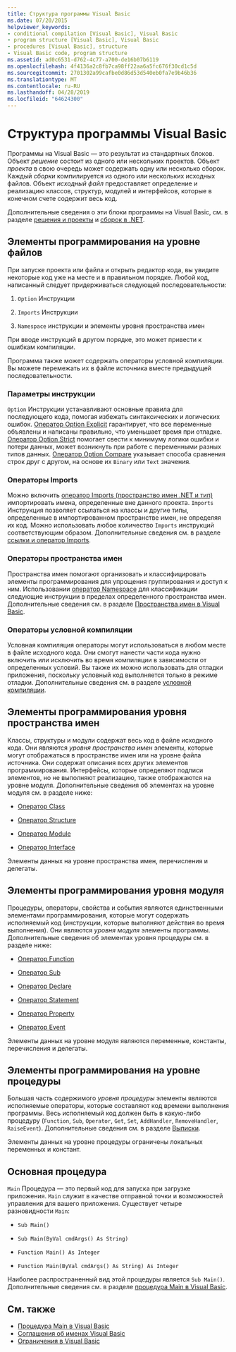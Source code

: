 ```yaml
---
title: Структура программы Visual Basic
ms.date: 07/20/2015
helpviewer_keywords:
- conditional compilation [Visual Basic], Visual Basic
- program structure [Visual Basic], Visual Basic
- procedures [Visual Basic], structure
- Visual Basic code, program structure
ms.assetid: ad0c6531-d762-4c77-a700-de16b07b6119
ms.openlocfilehash: 4f4136a2c8fb7ca98ff22aa6a5fc676f30cd1c5d
ms.sourcegitcommit: 2701302a99cafbe0d86d53d540eb0fa7e9b46b36
ms.translationtype: MT
ms.contentlocale: ru-RU
ms.lasthandoff: 04/28/2019
ms.locfileid: "64624300"
---
```

# <a name="structure-of-a-visual-basic-program"></a>Структура программы Visual Basic
Программы на Visual Basic — это результат из стандартных блоков. Объект *решение* состоит из одного или нескольких проектов. Объект *проекта* в свою очередь может содержать одну или несколько сборок. Каждый *сборки* компилируется из одного или нескольких исходных файлов. Объект *исходный файл* предоставляет определение и реализацию классов, структур, модулей и интерфейсов, которые в конечном счете содержит весь код.  
  
 Дополнительные сведения о эти блоки программы на Visual Basic, см. в разделе [решения и проекты](/visualstudio/ide/solutions-and-projects-in-visual-studio) и [сборок в .NET](../../../standard/assembly/index.md).  
  
## <a name="file-level-programming-elements"></a>Элементы программирования на уровне файлов  
 При запуске проекта или файла и открыть редактор кода, вы увидите некоторые код уже на месте и в правильном порядке. Любой код, написанный следует придерживаться следующей последовательности:  
  
1. `Option` Инструкции  
  
2. `Imports` Инструкции  
  
3. `Namespace` инструкции и элементы уровня пространства имен  
  
 При вводе инструкций в другом порядке, это может привести к ошибкам компиляции.  
  
 Программа также может содержать операторы условной компиляции. Вы можете перемежать их в файле источника вместе предыдущей последовательности.  
  
### <a name="option-statements"></a>Параметры инструкции  
 `Option` Инструкции устанавливают основные правила для последующего кода, помогая избежать синтаксических и логических ошибок. [Оператор Option Explicit](../../../visual-basic/language-reference/statements/option-explicit-statement.md) гарантирует, что все переменные объявлены и написаны правильно, что уменьшает время при отладке. [Оператор Option Strict](../../../visual-basic/language-reference/statements/option-strict-statement.md) помогает свести к минимуму логики ошибки и потери данных, может возникнуть при работе с переменными разных типов данных. [Оператор Option Compare](../../../visual-basic/language-reference/statements/option-compare-statement.md) указывает способа сравнения строк друг с другом, на основе их `Binary` или `Text` значения.  
  
### <a name="imports-statements"></a>Операторы Imports  
 Можно включить [оператор Imports (пространство имен .NET и тип)](../../../visual-basic/language-reference/statements/imports-statement-net-namespace-and-type.md) импортировать имена, определенные вне данного проекта. `Imports` Инструкция позволяет ссылаться на классы и другие типы, определенные в импортированном пространстве имен, не определяя их код. Можно использовать любое количество `Imports` инструкций соответствующим образом. Дополнительные сведения см. в разделе [ссылки и оператор Imports](../../../visual-basic/programming-guide/program-structure/references-and-the-imports-statement.md).  
  
### <a name="namespace-statements"></a>Операторы пространства имен  
 Пространства имен помогают организовать и классифицировать элементы программирования для упрощения группирования и доступ к ним. Использовании [оператор Namespace](../../../visual-basic/language-reference/statements/namespace-statement.md) для классификации следующие инструкции в пределах определенного пространства имен. Дополнительные сведения см. в разделе [Пространства имен в Visual Basic](../../../visual-basic/programming-guide/program-structure/namespaces.md).  
  
### <a name="conditional-compilation-statements"></a>Операторы условной компиляции  
 Условная компиляция операторы могут использоваться в любом месте в файле исходного кода. Они смогут нанести части кода нужно включить или исключить во время компиляции в зависимости от определенных условий. Вы также их можно использовать для отладки приложения, поскольку условный код выполняется только в режиме отладки. Дополнительные сведения см. в разделе [условной компиляции](../../../visual-basic/programming-guide/program-structure/conditional-compilation.md).  
  
## <a name="namespace-level-programming-elements"></a>Элементы программирования уровня пространства имен  
 Классы, структуры и модули содержат весь код в файле исходного кода. Они являются *уровня пространства имен* элементы, которые могут отображаться в пространстве имен или на уровне файла источника. Они содержат описания всех других элементов программирования. Интерфейсы, которые определяют подписи элементов, но не выполняют реализацию, также отображаются на уровне модуля. Дополнительные сведения об элементах на уровне модуля см. в разделе ниже:  
  
- [Оператор Class](../../../visual-basic/language-reference/statements/class-statement.md)  
  
- [Оператор Structure](../../../visual-basic/language-reference/statements/structure-statement.md)  
  
- [Оператор Module](../../../visual-basic/language-reference/statements/module-statement.md)  
  
- [Оператор Interface](../../../visual-basic/language-reference/statements/interface-statement.md)  
  
 Элементы данных на уровне пространства имен, перечисления и делегаты.  
  
## <a name="module-level-programming-elements"></a>Элементы программирования уровня модуля  
 Процедуры, операторы, свойства и события являются единственными элементами программирования, которые могут содержать исполняемый код (инструкции, которые выполняют действия во время выполнения). Они являются *уровня модуля* элементы программы. Дополнительные сведения об элементах уровня процедуры см. в разделе ниже:  
  
- [Оператор Function](../../../visual-basic/language-reference/statements/function-statement.md)  
  
- [Оператор Sub](../../../visual-basic/language-reference/statements/sub-statement.md)  
  
- [Оператор Declare](../../../visual-basic/language-reference/statements/declare-statement.md)  
  
- [Оператор Statement](../../../visual-basic/language-reference/statements/operator-statement.md)  
  
- [Оператор Property](../../../visual-basic/language-reference/statements/property-statement.md)  
  
- [Оператор Event](../../../visual-basic/language-reference/statements/event-statement.md)  
  
 Элементы данных на уровне модуля являются переменные, константы, перечисления и делегаты.  
  
## <a name="procedure-level-programming-elements"></a>Элементы программирования на уровне процедуры  
 Большая часть содержимого *уровня процедуры* элементы являются исполняемые операторы, которые составляют код времени выполнения программы. Весь исполняемый код должен быть в какую-либо процедуру (`Function`, `Sub`, `Operator`, `Get`, `Set`, `AddHandler`, `RemoveHandler`, `RaiseEvent`). Дополнительные сведения см. в разделе [Выписки](../../../visual-basic/programming-guide/language-features/statements.md).  
  
 Элементы данных на уровне процедуры ограничены локальных переменных и констант.  
  
## <a name="the-main-procedure"></a>Основная процедура  
 `Main` Процедура — это первый код для запуска при загрузке приложения. `Main` служит в качестве отправной точки и возможностей управления для вашего приложения. Существует четыре разновидности `Main`:  
  
- `Sub Main()`  
  
- `Sub Main(ByVal cmdArgs() As String)`  
  
- `Function Main() As Integer`  
  
- `Function Main(ByVal cmdArgs() As String) As Integer`  
  
 Наиболее распространенный вид этой процедуры является `Sub Main()`. Дополнительные сведения см. в разделе [процедура Main в Visual Basic](../../../visual-basic/programming-guide/program-structure/main-procedure.md).  
  
## <a name="see-also"></a>См. также

- [Процедура Main в Visual Basic](../../../visual-basic/programming-guide/program-structure/main-procedure.md)
- [Соглашения об именах Visual Basic](../../../visual-basic/programming-guide/program-structure/naming-conventions.md)
- [Ограничения в Visual Basic](../../../visual-basic/programming-guide/program-structure/limitations.md)
